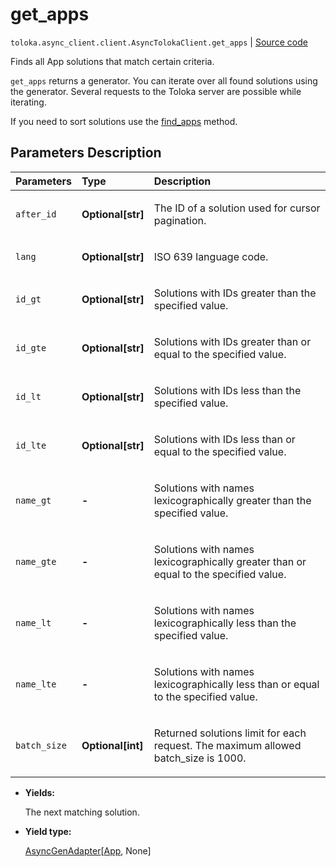 # get_apps
`toloka.async_client.client.AsyncTolokaClient.get_apps` | [Source code](https://github.com/Toloka/toloka-kit/blob/v1.1.4/src/client/__init__.py#L0)

Finds all App solutions that match certain criteria.


`get_apps` returns a generator. You can iterate over all found solutions using the generator. Several requests to the Toloka server are possible while iterating.

If you need to sort solutions use the [find_apps](toloka.client.TolokaClient.find_apps.md) method.

## Parameters Description

| Parameters | Type | Description |
| :----------| :----| :-----------|
`after_id`|**Optional\[str\]**|<p>The ID of a solution used for cursor pagination.</p>
`lang`|**Optional\[str\]**|<p>ISO 639 language code.</p>
`id_gt`|**Optional\[str\]**|<p>Solutions with IDs greater than the specified value.</p>
`id_gte`|**Optional\[str\]**|<p>Solutions with IDs greater than or equal to the specified value.</p>
`id_lt`|**Optional\[str\]**|<p>Solutions with IDs less than the specified value.</p>
`id_lte`|**Optional\[str\]**|<p>Solutions with IDs less than or equal to the specified value.</p>
`name_gt`|**-**|<p>Solutions with names lexicographically greater than the specified value.</p>
`name_gte`|**-**|<p>Solutions with names lexicographically greater than or equal to the specified value.</p>
`name_lt`|**-**|<p>Solutions with names lexicographically less than the specified value.</p>
`name_lte`|**-**|<p>Solutions with names lexicographically less than or equal to the specified value.</p>
`batch_size`|**Optional\[int\]**|<p>Returned solutions limit for each request. The maximum allowed batch_size is 1000.</p>

* **Yields:**

  The next matching solution.

* **Yield type:**

  [AsyncGenAdapter](toloka.util.async_utils.AsyncGenAdapter.md)\[[App](toloka.client.app.App.md), None\]
